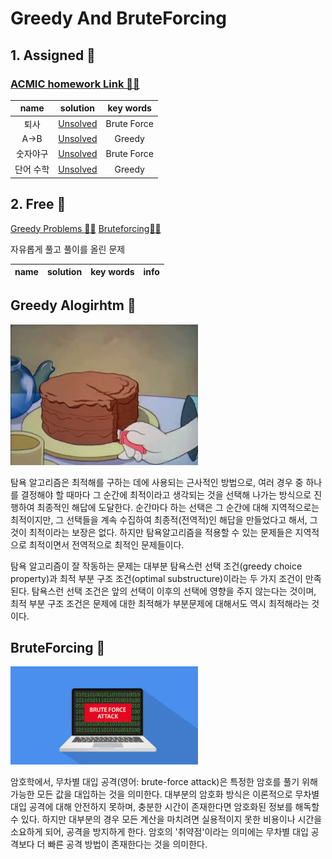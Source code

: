 # Greedy And BruteForcing

## 1. Assigned 📌
### [ACMIC homework Link 👨‍💻](https://www.acmicpc.net/group/practice/9719/4)
|name|solution|key words|
|:-:|:-:|:-:|
|퇴사|[Unsolved](problems/)|Brute Force|
|A->B|[Unsolved](problems/)|Greedy|
|숫자야구|[Unsolved](problems/)|Brute Force|
|단어 수학|[Unsolved](problems/)|Greedy|


## 2. Free 🤗
[Greedy Problems 👩‍💻](https://www.acmicpc.net/problemset?sort=ac_desc&algo=33)
[Bruteforcing👩‍💻](https://www.acmicpc.net/problemset?sort=ac_desc&algo=125)

자유롭게 풀고 풀이를 올린 문제

|name|solution|key words|info|
|:-:|:-:|:-:|:--|


## Greedy Alogirhtm 🦄

<img src="docs/giphy.gif" width=300px>

탐욕 알고리즘은 최적해를 구하는 데에 사용되는 근사적인 방법으로, 여러 경우 중 하나를 결정해야 할 때마다 그 순간에 최적이라고 생각되는 것을 선택해 나가는 방식으로 진행하여 최종적인 해답에 도달한다. 순간마다 하는 선택은 그 순간에 대해 지역적으로는 최적이지만, 그 선택들을 계속 수집하여 최종적(전역적)인 해답을 만들었다고 해서, 그것이 최적이라는 보장은 없다. 하지만 탐욕알고리즘을 적용할 수 있는 문제들은 지역적으로 최적이면서 전역적으로 최적인 문제들이다.

탐욕 알고리즘이 잘 작동하는 문제는 대부분 탐욕스런 선택 조건(greedy choice property)과 최적 부분 구조 조건(optimal substructure)이라는 두 가지 조건이 만족된다. 탐욕스런 선택 조건은 앞의 선택이 이후의 선택에 영향을 주지 않는다는 것이며, 최적 부분 구조 조건은 문제에 대한 최적해가 부분문제에 대해서도 역시 최적해라는 것이다.


## BruteForcing 🦄

<img src="docs/images.jpeg" width=300px>

암호학에서, 무차별 대입 공격(영어: brute-force attack)은 특정한 암호를 풀기 위해 가능한 모든 값을 대입하는 것을 의미한다. 대부분의 암호화 방식은 이론적으로 무차별 대입 공격에 대해 안전하지 못하며, 충분한 시간이 존재한다면 암호화된 정보를 해독할 수 있다. 하지만 대부분의 경우 모든 계산을 마치려면 실용적이지 못한 비용이나 시간을 소요하게 되어, 공격을 방지하게 한다. 암호의 '취약점'이라는 의미에는 무차별 대입 공격보다 더 빠른 공격 방법이 존재한다는 것을 의미한다.

